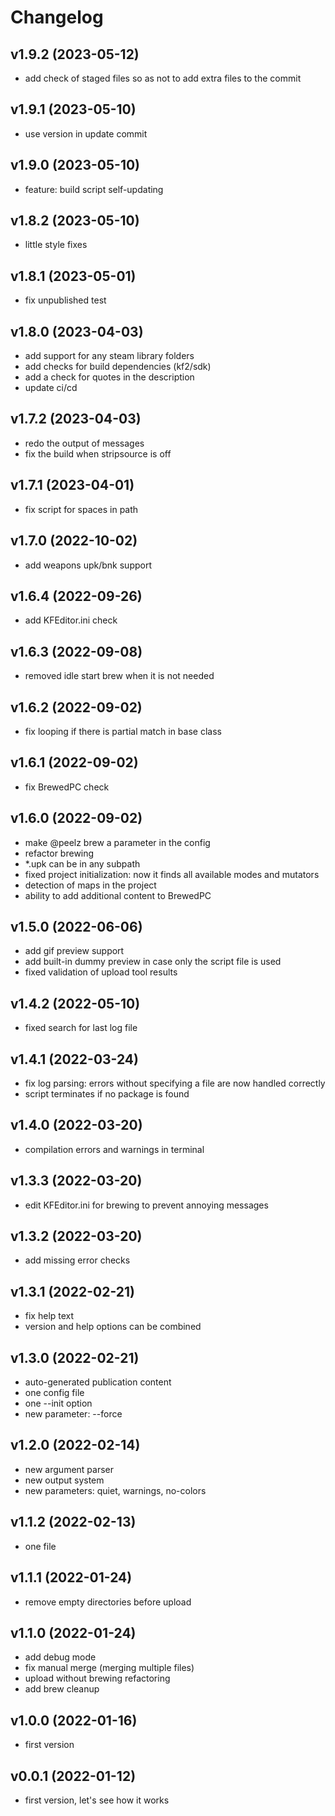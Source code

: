 # Changelog

## v1.9.2 (2023-05-12)
- add check of staged files so as not to add extra files to the commit

## v1.9.1 (2023-05-10)
- use version in update commit

## v1.9.0 (2023-05-10)
- feature: build script self-updating

## v1.8.2 (2023-05-10)
- little style fixes

## v1.8.1 (2023-05-01)
- fix unpublished test

## v1.8.0 (2023-04-03)
- add support for any steam library folders
- add checks for build dependencies (kf2/sdk)
- add a check for quotes in the description
- update ci/cd

## v1.7.2 (2023-04-03)
- redo the output of messages
- fix the build when stripsource is off

## v1.7.1 (2023-04-01)
- fix script for spaces in path

## v1.7.0 (2022-10-02)
- add weapons upk/bnk support

## v1.6.4 (2022-09-26)
- add KFEditor.ini check

## v1.6.3 (2022-09-08)
- removed idle start brew when it is not needed

## v1.6.2 (2022-09-02)
- fix looping if there is partial match in base class

## v1.6.1 (2022-09-02)
- fix BrewedPC check

## v1.6.0 (2022-09-02)
- make @peelz brew a parameter in the config
- refactor brewing
- *.upk can be in any subpath
- fixed project initialization: now it finds all available modes and mutators
- detection of maps in the project
- ability to add additional content to BrewedPC

## v1.5.0 (2022-06-06)
- add gif preview support
- add built-in dummy preview in case only the script file is used
- fixed validation of upload tool results

## v1.4.2 (2022-05-10)
- fixed search for last log file

## v1.4.1 (2022-03-24)
- fix log parsing: errors without specifying a file are now handled correctly
- script terminates if no package is found

## v1.4.0 (2022-03-20)
- compilation errors and warnings in terminal

## v1.3.3 (2022-03-20)
- edit KFEditor.ini for brewing to prevent annoying messages

## v1.3.2 (2022-03-20)
- add missing error checks

## v1.3.1 (2022-02-21)
- fix help text
- version and help options can be combined

## v1.3.0 (2022-02-21)
- auto-generated publication content
- one config file
- one --init option
- new parameter: --force

## v1.2.0 (2022-02-14)
- new argument parser
- new output system
- new parameters: quiet, warnings, no-colors

## v1.1.2 (2022-02-13)
- one file

## v1.1.1 (2022-01-24)
- remove empty directories before upload

## v1.1.0 (2022-01-24)
- add debug mode
- fix manual merge (merging multiple files)
- upload without brewing refactoring
- add brew cleanup

## v1.0.0 (2022-01-16)
- first version

## v0.0.1 (2022-01-12)
- first version, let's see how it works
